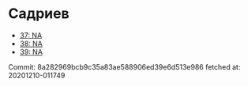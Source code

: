 # Садриев
- [37: NA](37.md)
- [38: NA](38.md)
- [39: NA](39.md)

Commit: 8a282969bcb9c35a83ae588906ed39e6d513e986
 fetched at: 20201210-011749
